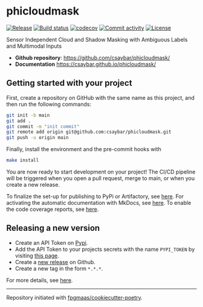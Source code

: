 # phicloudmask

[![Release](https://img.shields.io/github/v/release/csaybar/phicloudmask)](https://img.shields.io/github/v/release/csaybar/phicloudmask)
[![Build status](https://img.shields.io/github/actions/workflow/status/csaybar/phicloudmask/main.yml?branch=main)](https://github.com/csaybar/phicloudmask/actions/workflows/main.yml?query=branch%3Amain)
[![codecov](https://codecov.io/gh/csaybar/phicloudmask/branch/main/graph/badge.svg)](https://codecov.io/gh/csaybar/phicloudmask)
[![Commit activity](https://img.shields.io/github/commit-activity/m/csaybar/phicloudmask)](https://img.shields.io/github/commit-activity/m/csaybar/phicloudmask)
[![License](https://img.shields.io/github/license/csaybar/phicloudmask)](https://img.shields.io/github/license/csaybar/phicloudmask)

Sensor Independent Cloud and Shadow Masking with Ambiguous Labels and Multimodal Inputs

- **Github repository**: <https://github.com/csaybar/phicloudmask/>
- **Documentation** <https://csaybar.github.io/phicloudmask/>

## Getting started with your project

First, create a repository on GitHub with the same name as this project, and then run the following commands:

```bash
git init -b main
git add .
git commit -m "init commit"
git remote add origin git@github.com:csaybar/phicloudmask.git
git push -u origin main
```

Finally, install the environment and the pre-commit hooks with

```bash
make install
```

You are now ready to start development on your project!
The CI/CD pipeline will be triggered when you open a pull request, merge to main, or when you create a new release.

To finalize the set-up for publishing to PyPi or Artifactory, see [here](https://fpgmaas.github.io/cookiecutter-poetry/features/publishing/#set-up-for-pypi).
For activating the automatic documentation with MkDocs, see [here](https://fpgmaas.github.io/cookiecutter-poetry/features/mkdocs/#enabling-the-documentation-on-github).
To enable the code coverage reports, see [here](https://fpgmaas.github.io/cookiecutter-poetry/features/codecov/).

## Releasing a new version

- Create an API Token on [Pypi](https://pypi.org/).
- Add the API Token to your projects secrets with the name `PYPI_TOKEN` by visiting [this page](https://github.com/csaybar/phicloudmask/settings/secrets/actions/new).
- Create a [new release](https://github.com/csaybar/phicloudmask/releases/new) on Github.
- Create a new tag in the form `*.*.*`.

For more details, see [here](https://fpgmaas.github.io/cookiecutter-poetry/features/cicd/#how-to-trigger-a-release).

---

Repository initiated with [fpgmaas/cookiecutter-poetry](https://github.com/fpgmaas/cookiecutter-poetry).
